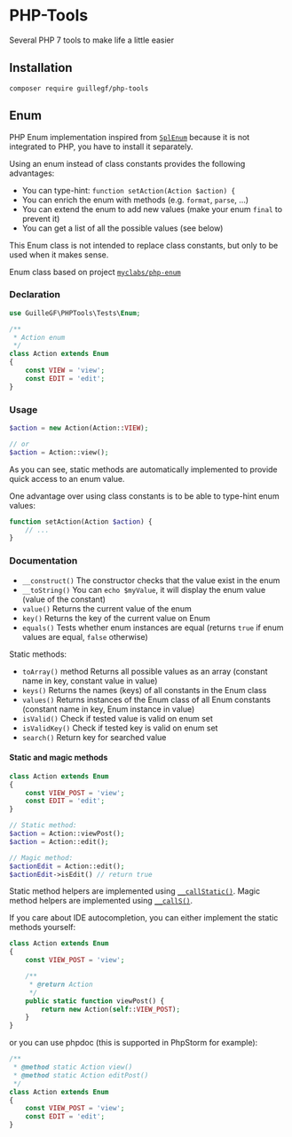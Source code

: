 # PHP-Tools
Several PHP 7 tools to make life a little easier

## Installation

```
composer require guillegf/php-tools
```

## Enum
PHP Enum implementation inspired from [`SplEnum`](http://php.net/manual/es/class.splenum.php) because it is not integrated to PHP, you have to install it separately.

Using an enum instead of class constants provides the following advantages:

- You can type-hint: `function setAction(Action $action) {`
- You can enrich the enum with methods (e.g. `format`, `parse`, …)
- You can extend the enum to add new values (make your enum `final` to prevent it)
- You can get a list of all the possible values (see below)

This Enum class is not intended to replace class constants, but only to be used when it makes sense.

Enum class based on project [`myclabs/php-enum`](https://github.com/myclabs/php-enum)

### Declaration

```php
use GuilleGF\PHPTools\Tests\Enum;

/**
 * Action enum
 */
class Action extends Enum
{
    const VIEW = 'view';
    const EDIT = 'edit';
}
```


### Usage

```php
$action = new Action(Action::VIEW);

// or
$action = Action::view();
```

As you can see, static methods are automatically implemented to provide quick access to an enum value.

One advantage over using class constants is to be able to type-hint enum values:

```php
function setAction(Action $action) {
    // ...
}
```

### Documentation

- `__construct()` The constructor checks that the value exist in the enum
- `__toString()` You can `echo $myValue`, it will display the enum value (value of the constant)
- `value()` Returns the current value of the enum
- `key()` Returns the key of the current value on Enum
- `equals()` Tests whether enum instances are equal (returns `true` if enum values are equal, `false` otherwise)

Static methods:

- `toArray()` method Returns all possible values as an array (constant name in key, constant value in value)
- `keys()` Returns the names (keys) of all constants in the Enum class
- `values()` Returns instances of the Enum class of all Enum constants (constant name in key, Enum instance in value)
- `isValid()` Check if tested value is valid on enum set
- `isValidKey()` Check if tested key is valid on enum set
- `search()` Return key for searched value

#### Static and magic methods

```php
class Action extends Enum
{
    const VIEW_POST = 'view';
    const EDIT = 'edit';
}

// Static method:
$action = Action::viewPost();
$action = Action::edit();

// Magic method:
$actionEdit = Action::edit();
$actionEdit->isEdit() // return true 
```

Static method helpers are implemented using [`__callStatic()`](http://php.net/manual/en/language.oop5.overloading.php#object.callstatic).
Magic method helpers are implemented using [`__callS()`](http://php.net/manual/en/language.oop5.overloading.php#object.call).

If you care about IDE autocompletion, you can either implement the static methods yourself:

```php
class Action extends Enum
{
    const VIEW_POST = 'view';

    /**
     * @return Action
     */
    public static function viewPost() {
        return new Action(self::VIEW_POST);
    }
}
```

or you can use phpdoc (this is supported in PhpStorm for example):

```php
/**
 * @method static Action view()
 * @method static Action editPost()
 */
class Action extends Enum
{
    const VIEW_POST = 'view';
    const EDIT = 'edit';
}
```